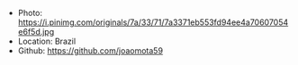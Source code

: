 - Photo: https://i.pinimg.com/originals/7a/33/71/7a3371eb553fd94ee4a70607054e6f5d.jpg
- Location: Brazil
- Github: https://github.com/joaomota59